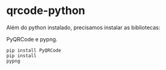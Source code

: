 # qrcode-python

Além do python instalado, precisamos instalar as bibliotecas:

PyQRCode e pypng.

 <code>pip install PyQRCode</code> <br>
 <code>pip install pypng</code>
